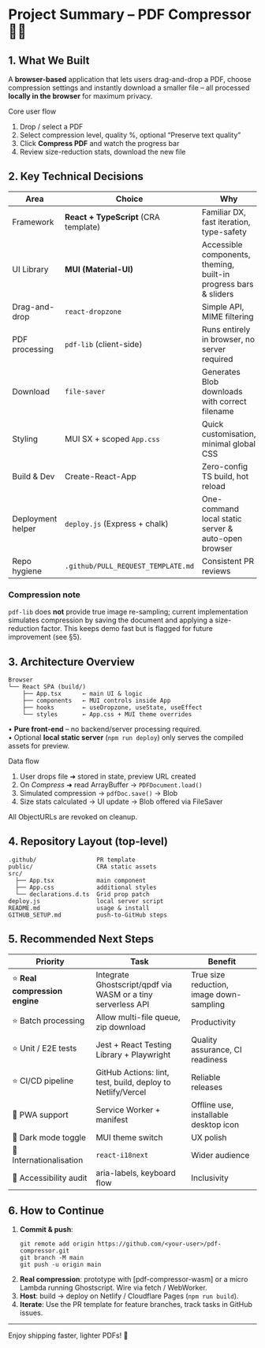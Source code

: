 # Project Summary – PDF Compressor 📄🔧

## 1. What We Built
A **browser-based** application that lets users drag-and-drop a PDF, choose compression settings and instantly download a smaller file – all processed **locally in the browser** for maximum privacy.

Core user flow  
1. Drop / select a PDF  
2. Select compression level, quality %, optional “Preserve text quality”  
3. Click **Compress PDF** and watch the progress bar  
4. Review size-reduction stats, download the new file  

## 2. Key Technical Decisions
| Area | Choice | Why |
|------|--------|-----|
| Framework | **React + TypeScript** (CRA template) | Familiar DX, fast iteration, type-safety |
| UI Library | **MUI (Material-UI)** | Accessible components, theming, built-in progress bars & sliders |
| Drag-and-drop | `react-dropzone` | Simple API, MIME filtering |
| PDF processing | `pdf-lib` (client-side) | Runs entirely in browser, no server required |
| Download | `file-saver` | Generates Blob downloads with correct filename |
| Styling | MUI SX + scoped `App.css` | Quick customisation, minimal global CSS |
| Build & Dev | Create-React-App | Zero-config TS build, hot reload |
| Deployment helper | `deploy.js` (Express + chalk) | One-command local static server & auto-open browser |
| Repo hygiene | `.github/PULL_REQUEST_TEMPLATE.md` | Consistent PR reviews |

### Compression note  
`pdf-lib` does **not** provide true image re-sampling; current implementation simulates compression by saving the document and applying a size-reduction factor. This keeps demo fast but is flagged for future improvement (see §5).

## 3. Architecture Overview
```
Browser
└── React SPA (build/)
    ├── App.tsx      ← main UI & logic
    ├── components   ← MUI controls inside App
    ├── hooks        ← useDropzone, useState, useEffect
    └── styles       ← App.css + MUI theme overrides
```
• **Pure front-end** – no backend/server processing required.  
• Optional **local static server** (`npm run deploy`) only serves the compiled assets for preview.

Data flow
1. User drops file ➜ stored in state, preview URL created  
2. On *Compress* ➜ read ArrayBuffer → `PDFDocument.load()`  
3. Simulated compression → `pdfDoc.save()` → Blob  
4. Size stats calculated → UI update → Blob offered via FileSaver  

All ObjectURLs are revoked on cleanup.

## 4. Repository Layout (top-level)
```
.github/                 PR template
public/                  CRA static assets
src/
  ├── App.tsx            main component
  ├── App.css            additional styles
  └── declarations.d.ts  Grid prop patch
deploy.js                local server script
README.md                usage & install
GITHUB_SETUP.md          push-to-GitHub steps
```

## 5. Recommended Next Steps
| Priority | Task | Benefit |
|----------|------|---------|
| ⭐ **Real compression engine** | Integrate Ghostscript/qpdf via WASM or a tiny serverless API | True size reduction, image down-sampling |
| ⭐ Batch processing | Allow multi-file queue, zip download | Productivity |
| ⭐ Unit / E2E tests | Jest + React Testing Library + Playwright | Quality assurance, CI readiness |
| ⭐ CI/CD pipeline | GitHub Actions: lint, test, build, deploy to Netlify/Vercel | Reliable releases |
| 🌟 PWA support | Service Worker + manifest | Offline use, installable desktop icon |
| 🌟 Dark mode toggle | MUI theme switch | UX polish |
| 🌟 Internationalisation | `react-i18next` | Wider audience |
| 🌟 Accessibility audit | aria-labels, keyboard flow | Inclusivity |

## 6. How to Continue
1. **Commit & push**:  
   ```
   git remote add origin https://github.com/<your-user>/pdf-compressor.git
   git branch -M main
   git push -u origin main
   ```
2. **Real compression**: prototype with [pdf-compressor-wasm] or a micro Lambda running Ghostscript. Wire via fetch / WebWorker.
3. **Host**: build → deploy on Netlify / Cloudflare Pages (`npm run build`).
4. **Iterate**: Use the PR template for feature branches, track tasks in GitHub issues.

---

Enjoy shipping faster, lighter PDFs! 🚀

